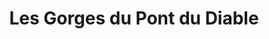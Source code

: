 ---
title: "Les Gorges du Pont du Diable"
url: /la-vernaz/les-gorges-du-pont-du-diable-route-des-grandes-alpes/
shop: billet
---
